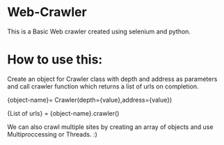 # Web-Crawler
This is a Basic Web crawler created using selenium and python.

# How to use this:
Create an object for Crawler class with depth and address as parameters and call crawler function which returns a list of urls on completion.

  {object-name}= Crawler(depth={value},address={value}) 
	
  {List of urls} = {object-name}.crawler() 

We can also crawl multiple sites by creating an array of objects and use Multiproccessing or Threads. :)
